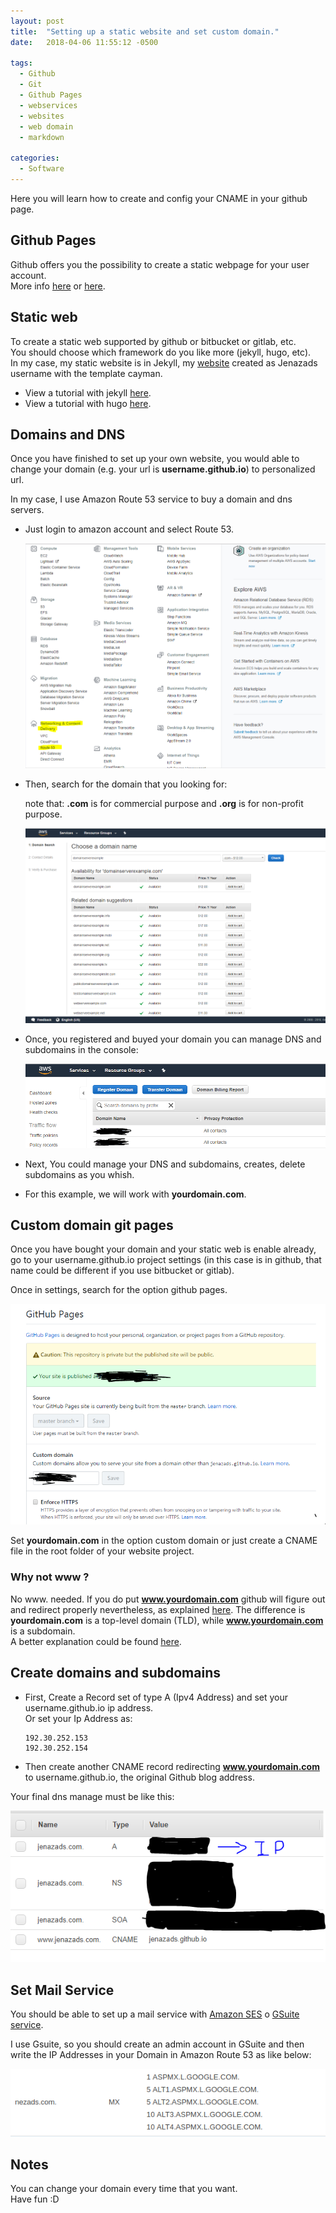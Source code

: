 ```yaml
---
layout: post
title:  "Setting up a static website and set custom domain."
date:   2018-04-06 11:55:12 -0500

tags:
  - Github
  - Git
  - Github Pages
  - webservices
  - websites
  - web domain
  - markdown
  
categories:
  - Software
---
```


Here you will learn how to create and config your CNAME in your github page.

## Github Pages

Github offers you the possibility to create a static webpage for your user account.  
More info [here](https://guides.github.com/features/pages/) or [here](https://pages.github.com/).

## Static web

To create a static web supported by github or bitbucket or gitlab, etc.  
You should choose which framework do you like more (jekyll, hugo, etc).  
In my case, my static website is in Jekyll, my [website](http://www.jenazads.com) created as Jenazads username with the template cayman.

* View a tutorial with jekyll [here](/webservices/Jekyll-a-setting-up-guide).  
* View a tutorial with hugo [here](/webservices/Hugo-a-setting-up-guide).  

## Domains and DNS

Once you have finished to set up your own website, you would able to change your domain (e.g. your url is **username.github.io**) to personalized url.

In my case, I use Amazon Route 53 service to buy a domain and dns servers.

* Just login to amazon account and select Route 53.

  ![aws-services](/assets/internet_services/AWS/aws-services.png)

* Then, search for the domain that you looking for:

  note that: **.com** is for commercial purpose and **.org** is for non-profit purpose.

  ![aws-route](/assets/internet_services/AWS/aws-route-domainSearch.png)

* Once, you registered and buyed your domain you can manage DNS and subdomains in the console:

  ![aws-domains](/assets/internet_services/AWS/aws-domains.png)

* Next, You could manage your DNS and subdomains, creates, delete subdomains as you whish.

* For this example, we will work with **yourdomain.com**.

## Custom domain git pages

Once you have bought your domain and your static web is enable already, go to your username.github.io project settings (in this case is in github, that name could be different if you use bitbucket or gitlab).

Once in settings, search for the option github pages.

  ![github-pages-domain](/assets/systemVersionSoftware/Git/repo_custom_domain_github.png)

Set **yourdomain.com** in the option custom domain or just create a CNAME file in the root folder of your website project.

### Why not www ?

No www. needed. If you do put **www.yourdomain.com** github will figure out and redirect properly nevertheless, as explained [here](https://help.github.com/articles/using-a-custom-domain-with-github-pages/). The difference is **yourdomain.com** is a top-level domain (TLD), while **www.yourdomain.com** is a subdomain.  
A better explanation could be found [here](https://help.github.com/articles/setting-up-an-apex-domain/).

## Create domains and subdomains

* First, Create a Record set of type A (Ipv4 Address) and set your username.github.io ip address.  
  Or set your Ip Address as:
  
      192.30.252.153
      192.30.252.154
  
* Then create another CNAME record redirecting **www.yourdomain.com** to username.github.io, the original Github blog address.

Your final dns manage must be like this:

![dns-domains](/assets/internet_services/AWS/aws-dns-record-manage.png)

## Set Mail Service

You should be able to set up a mail service with [Amazon SES][SES] o [GSuite service][GSuite].

I use Gsuite, so you should create an admin account in GSuite and then write the IP Addresses in your Domain in Amazon Route 53 as like below:

![mail-domain](/assets/internet_services/AWS/aws-route-domain-mail.png)

## Notes

You can change your domain every time that you want.  
Have fun :D


[SES]:    https://aws.amazon.com/es/ses/
[GSuite]: https://gsuite.google.com/
